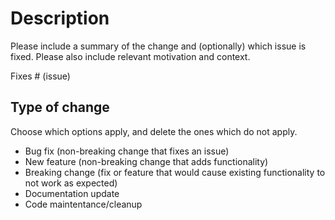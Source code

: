 # Description

Please include a summary of the change and (optionally) which issue is fixed. Please also include
relevant motivation and context.

Fixes # (issue)

## Type of change

Choose which options apply, and delete the ones which do not apply.

- Bug fix (non-breaking change that fixes an issue)
- New feature (non-breaking change that adds functionality)
- Breaking change (fix or feature that would cause existing functionality to not work as expected)
- Documentation update
- Code maintentance/cleanup
